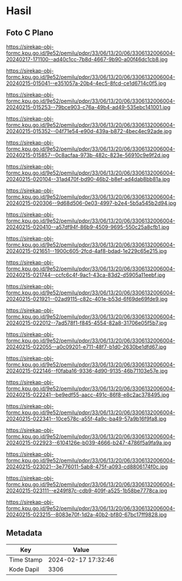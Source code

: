 # Hasil

## Foto C Plano

https://sirekap-obj-formc.kpu.go.id/9e52/pemilu/pdpr/33/06/13/20/06/3306132006004-20240217-171100--ad40c1cc-7b8d-4667-9b90-a00f46dc1cb8.jpg

https://sirekap-obj-formc.kpu.go.id/9e52/pemilu/pdpr/33/06/13/20/06/3306132006004-20240215-015041--e351057a-20b4-4ec5-8fcd-ce1d6714c0f5.jpg

https://sirekap-obj-formc.kpu.go.id/9e52/pemilu/pdpr/33/06/13/20/06/3306132006004-20240215-015253--79bce903-c76a-49b4-ad49-535ebc141001.jpg

https://sirekap-obj-formc.kpu.go.id/9e52/pemilu/pdpr/33/06/13/20/06/3306132006004-20240215-015352--04f71e54-e90d-439a-b872-4bec4ec92ade.jpg

https://sirekap-obj-formc.kpu.go.id/9e52/pemilu/pdpr/33/06/13/20/06/3306132006004-20240215-015857--0c8acfaa-973b-482c-823e-56910c9e9f2d.jpg

https://sirekap-obj-formc.kpu.go.id/9e52/pemilu/pdpr/33/06/13/20/06/3306132006004-20240215-020104--31ad470f-bd90-46b2-b8ef-ad4dab8bb81a.jpg

https://sirekap-obj-formc.kpu.go.id/9e52/pemilu/pdpr/33/06/13/20/06/3306132006004-20240215-020306--9d68d506-0e03-4997-b2e4-5b5a545b2d94.jpg

https://sirekap-obj-formc.kpu.go.id/9e52/pemilu/pdpr/33/06/13/20/06/3306132006004-20240215-020410--a57df94f-86b9-4509-9695-550c25a8cfb1.jpg

https://sirekap-obj-formc.kpu.go.id/9e52/pemilu/pdpr/33/06/13/20/06/3306132006004-20240215-021651--1900c605-2fcd-4af8-bdad-1e229c65e215.jpg

https://sirekap-obj-formc.kpu.go.id/9e52/pemilu/pdpr/33/06/13/20/06/3306132006004-20240215-021744--ccfc6c4f-9ac1-43ca-83d2-d5905a11eebf.jpg

https://sirekap-obj-formc.kpu.go.id/9e52/pemilu/pdpr/33/06/13/20/06/3306132006004-20240215-021921--02ad9115-c82c-401e-b53d-6f69de69fde9.jpg

https://sirekap-obj-formc.kpu.go.id/9e52/pemilu/pdpr/33/06/13/20/06/3306132006004-20240215-022012--7ad578f1-f845-4554-82a8-31706e05f5b7.jpg

https://sirekap-obj-formc.kpu.go.id/9e52/pemilu/pdpr/33/06/13/20/06/3306132006004-20240215-022055--a0c09201-e711-48f7-b1d0-2630be1dfd67.jpg

https://sirekap-obj-formc.kpu.go.id/9e52/pemilu/pdpr/33/06/13/20/06/3306132006004-20240215-022146--f0faba16-9336-4d90-9135-46b71103e57e.jpg

https://sirekap-obj-formc.kpu.go.id/9e52/pemilu/pdpr/33/06/13/20/06/3306132006004-20240215-022241--be9edf55-aacc-491c-86f8-e8c2ac378495.jpg

https://sirekap-obj-formc.kpu.go.id/9e52/pemilu/pdpr/33/06/13/20/06/3306132006004-20240215-022341--10ce578c-a55f-4a9c-ba49-57a9b16f9fa8.jpg

https://sirekap-obj-formc.kpu.go.id/9e52/pemilu/pdpr/33/06/13/20/06/3306132006004-20240215-022923--6104126e-b039-4666-b247-4786f5a9fa9a.jpg

https://sirekap-obj-formc.kpu.go.id/9e52/pemilu/pdpr/33/06/13/20/06/3306132006004-20240215-023021--3e776011-5ab8-475f-a093-cd8806174f0c.jpg

https://sirekap-obj-formc.kpu.go.id/9e52/pemilu/pdpr/33/06/13/20/06/3306132006004-20240215-023111--e249f87c-cdb9-409f-a525-1b58be7778ca.jpg

https://sirekap-obj-formc.kpu.go.id/9e52/pemilu/pdpr/33/06/13/20/06/3306132006004-20240215-023215--8083e70f-1d2a-40b2-bf80-67bc17ff9828.jpg


## Metadata

| Key        | Value               |
| ---------- | ------------------- |
| Time Stamp | 2024-02-17 17:32:46 |
| Kode Dapil | 3306                |



